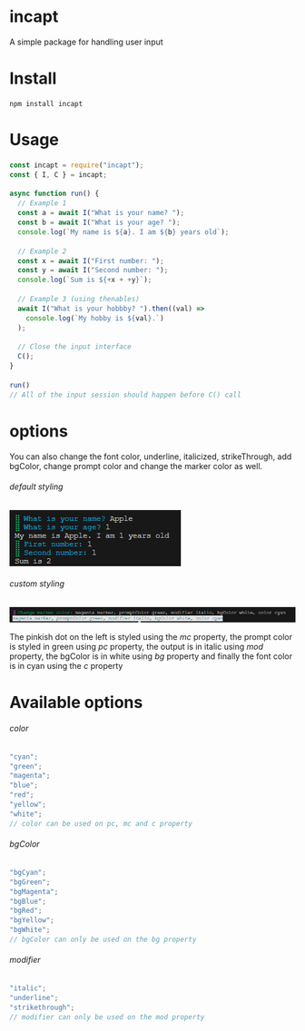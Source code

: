 # incapt

A simple package for handling user input

# Install

```npm
npm install incapt
```

# Usage

```javascript
const incapt = require("incapt");
const { I, C } = incapt;

async function run() {
  // Example 1
  const a = await I("What is your name? ");
  const b = await I("What is your age? ");
  console.log(`My name is ${a}. I am ${b} years old`);

  // Example 2
  const x = await I("First number: ");
  const y = await I("Second number: ");
  console.log(`Sum is ${+x + +y}`);

  // Example 3 (using thenables)
  await I("What is your hobbby? ").then((val) =>
    console.log(`My hobby is ${val}.`)
  );

  // Close the input interface
  C();
}

run()
// All of the input session should happen before C() call
```

# options

You can also change the font color, underline, italicized, strikeThrough, add bgColor, change prompt color and change the marker color as well.

###### default styling

![This is the default options screenshot](/assets/default.png "with default styling")

###### custom styling

![This is the custom styling screenshots](/assets/options.png "with custom styling")

The pinkish dot on the left is styled using the *mc* property, the prompt color is styled in green using *pc* property, the output is in italic using *mod* property, the bgColor is in white using *bg* property and finally the font color is in cyan using the *c* property

# Available options

###### color

```javascript
"cyan";
"green";
"magenta";
"blue";
"red";
"yellow";
"white";
// color can be used on pc, mc and c property
```

###### bgColor

```javascript
"bgCyan";
"bgGreen";
"bgMagenta";
"bgBlue";
"bgRed";
"bgYellow";
"bgWhite";
// bgColor can only be used on the bg property
```

###### modifier

```javascript
"italic";
"underline";
"strikethrough";
// modifier can only be used on the mod property
```
